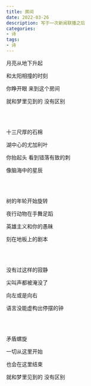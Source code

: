 ```yaml
---
title: 房间
date: 2022-03-26
description: 写于一次新闻联播之后
categories:
- 诗
tags:
- 诗
---
```



月亮从地下升起

和太阳相撞的时刻

你睁开眼 来到这个房间

就和梦里见到的 没有区别

<br>
<br>

十三尺厚的石棉

湖中心的尤加利叶

你抬起头 看到错落有致的刺

像脑海中的星辰

<br>
<br>

树的年轮开始旋转

夜行动物在手舞足蹈

英雄主义和你的愚昧 

刻在地板上的剧本

<br>
<br>

没有过这样的寂静

尖叫声都被淹没了

向左或是向右

语言没能虚构出停摆的钟

<br>
<br>

矛盾螺旋

一切从这里开始

也会在这里结束

就和梦里见到的 没有区别